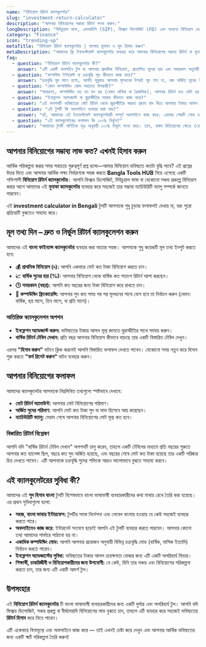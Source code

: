 ```yaml
---
name: "বিনিয়োগ রিটার্ন ক্যালকুলেটর"
slug: "investment-return-calculator"
description: "আপনার বিনিয়োগের সম্ভাব্য রিটার্ন গণনা করুন।"
longDescription: "মিউচুয়াল ফান্ড, এসআইপি (SIP), ফিক্সড ডিপোজিট (FD) এবং অন্যান্য বিনিয়োগ থেকে আপনার সম্ভাব্য লাভের পরিমাণ হিসাব করুন। সঠিক সিদ্ধান্ত নিতে এই টুল আপনাকে সাহায্য করবে।"
category: "Finance"
icon: "trending-up"
metaTitle: "বিনিয়োগ রিটার্ন ক্যালকুলেটর | বাংলায় মুনাফা ও সুদ হিসাব করুন"
metaDescription: "আমাদের ফ্রি ইনভেস্টমেন্ট ক্যালকুলেটর ব্যবহার করে আপনার বিনিয়োগের সম্ভাব্য রিটার্ন বা মুনাফা হিসাব করুন। SIP, FD, এবং অন্যান্য স্কিমের জন্য সেরা বাংলা ফাইন্যান্স ক্যালকুলেটর।"
faq:
  - question: "বিনিয়োগ রিটার্ন ক্যালকুলেটর কী?"
    answer: "এটি একটি অনলাইন টুল যা আপনার প্রাথমিক বিনিয়োগ, প্রত্যাশিত সুদের হার এবং সময়কাল অনুযায়ী ভবিষ্যতে আপনি কত টাকা রিটার্ন বা মুনাফা পেতে পারেন, তা নির্ভুলভাবে হিসাব করে দেখায়।"
  - question: "কম্পাউন্ড ইন্টারেস্ট বা চক্রবৃদ্ধি সুদ কীভাবে কাজ করে?"
    answer: "চক্রবৃদ্ধি সুদ মানে হলো, আপনি শুধুমাত্র আপনার মূলধনের উপরই সুদ পান না, বরং অর্জিত সুদের উপরও সুদ আয় করেন। সময়ের সাথে সাথে এটি আপনার সম্পদ দ্রুতগতিতে বাড়িয়ে তোলে, একেই কম্পাউন্ডিং-এর শক্তি বলা হয়।"
  - question: "কোন কম্পাউন্ডিং মোড সবচেয়ে উপকারী?"
    answer: "সাধারণত, কম্পাউন্ডিং যত ঘন ঘন হয় (যেমন মাসিক বা ত্রৈমাসিক), আপনার রিটার্ন তত বেশি হয়। কারণ আপনার অর্জিত সুদ তত দ্রুত আবার বিনিয়োগ হতে শুরু করে। আমাদের ক্যালকুলেটরে আপনি বিভিন্ন মোড তুলনা করে দেখতে পারেন।"
  - question: "ইনফ্লেশন অ্যাডজাস্ট বা মুদ্রাস্ফীতির সমন্বয় কীভাবে কাজ করে?"
    answer: "এই অপশনটি ভবিষ্যতের মোট রিটার্ন থেকে মুদ্রাস্ফীতির সম্ভাব্য প্রভাব বাদ দিয়ে আপনার টাকার আসল ক্রয়ক্ষমতা (real return) কত হবে তা দেখায়। এটি আপনাকে একটি বাস্তবসম্মত চিত্র পেতে সাহায্য করে।"
  - question: "এই টুলটি কি অফলাইনে ব্যবহার করা যায়?"
    answer: "হ্যাঁ, আমাদের এই ইনভেস্টমেন্ট ক্যালকুলেটরটি সম্পূর্ণ অফলাইনে কাজ করে। একবার পেজটি লোড হয়ে গেলে আপনার আর ইন্টারনেট সংযোগের প্রয়োজন হবে না এবং আমরা আপনার কোনো তথ্য সংরক্ষণ করি না।"
  - question: "এই ক্যালকুলেটরের ফলাফল কি ১০০% নির্ভুল?"
    answer: "আমাদের টুলটি গাণিতিক সূত্র অনুযায়ী ১০০% নির্ভুল গণনা করে। তবে, বাস্তব বিনিয়োগের ক্ষেত্রে (যেমন মিউচুয়াল ফান্ড বা শেয়ার বাজার) রিটার্ন বাজারের ওঠানামার উপর নির্ভরশীল, তাই প্রকৃত ফলাফল ভিন্ন হতে পারে। এটি একটি পূর্বাভাসের জন্য সেরা টুল।"
---
```


## আপনার বিনিয়োগের সম্ভাব্য লাভ কত? এখনই হিসাব করুন

আর্থিক পরিকল্পনা করার সময় সবচেয়ে গুরুত্বপূর্ণ প্রশ্ন হলো—আমার বিনিয়োগ ভবিষ্যতে কতটা বৃদ্ধি পাবে? এই প্রশ্নের উত্তর দিতে এবং আপনার আর্থিক লক্ষ্য নির্ধারণকে সহজ করতে **Bangla Tools HUB** নিয়ে এসেছে একটি শক্তিশালী **বিনিয়োগ রিটার্ন ক্যালকুলেটর**। আপনি ফিক্সড ডিপোজিট, মিউচুয়াল ফান্ড বা যেকোনো সঞ্চয় প্রকল্পে বিনিয়োগ করার আগে আমাদের এই **মুনাফা ক্যালকুলেটর** ব্যবহার করে সহজেই তার সম্ভাব্য ম্যাচিউরিটি ভ্যালু সম্পর্কে জানতে পারবেন।

এই **investment calculator in Bengali** টুলটি আপনাকে শুধু চূড়ান্ত ফলাফলই দেখায় না, বরং পুরো প্রক্রিয়াটি বুঝতেও সাহায্য করে।

## মূল তথ্য দিন – দ্রুত ও নির্ভুল রিটার্ন ক্যালকুলেশন করুন

আমাদের এই **বাংলা ফাইন্যান্স ক্যালকুলেটর** ব্যবহার করা অত্যন্ত সহজ। আপনাকে শুধু কয়েকটি মূল তথ্য ইনপুট করতে হবে:

*   **💰 প্রাথমিক বিনিয়োগ (৳):** আপনি একবারে মোট কত টাকা বিনিয়োগ করতে চান।
*   **📈 বার্ষিক সুদের হার (%):** আপনার বিনিয়োগ থেকে বার্ষিক কত শতাংশ রিটার্ন আশা করছেন।
*   **🕒 সময়কাল (বছর):** আপনি কত বছরের জন্য টাকা বিনিয়োগ করে রাখতে চান।
*   **🔁 কম্পাউন্ডিং ফ্রিকোয়েন্সি:** আপনার সুদ কত সময় পর পর মূলধনের সাথে যোগ হবে তা নির্বাচন করুন (যেমন: বার্ষিক, ছয় মাসে, তিন মাসে, বা প্রতি মাসে)।

### অতিরিক্ত ক্যালকুলেশন অপশন
*   **ইনফ্লেশন অ্যাডজাস্ট করুন:** ভবিষ্যতের টাকার আসল মূল্য জানতে মুদ্রাস্ফীতির সাথে সমন্বয় করুন।
*   **বার্ষিক রিটার্ন টেবিল দেখান:** প্রতি বছর আপনার বিনিয়োগ কীভাবে বাড়ছে তার একটি বিস্তারিত টেবিল দেখুন।

এরপর **"হিসাব করুন"** বাটনে ক্লিক করলেই আপনি বিস্তারিত ফলাফল দেখতে পাবেন। যেকোনো সময় নতুন করে হিসাব শুরু করতে **"ফর্ম রিসেট করুন"** বাটন ব্যবহার করুন।

## আপনার বিনিয়োগের ফলাফল

আমাদের ক্যালকুলেটর আপনাকে নিম্নলিখিত তথ্যগুলো স্পষ্টভাবে দেখাবে:
*   **মোট রিটার্ন অ্যামাউন্ট:** আপনার মোট বিনিয়োগের পরিমাণ।
*   **অর্জিত সুদের পরিমাণ:** আপনি মোট কত টাকা সুদ বা লাভ হিসেবে আয় করেছেন।
*   **ম্যাচিউরিটি ভ্যালু:** মেয়াদ শেষে আপনার বিনিয়োগের মোট মূল্য কত হবে।

### বিস্তারিত রিটার্ন বিশ্লেষণ
আপনি যদি "বার্ষিক রিটার্ন টেবিল দেখান" অপশনটি চালু করেন, তাহলে একটি টেবিলের মাধ্যমে প্রতি বছরের শুরুতে আপনার কত ব্যালেন্স ছিল, বছরে কত সুদ অর্জিত হয়েছে, এবং বছরের শেষে মোট কত টাকা হয়েছে তার একটি পরিষ্কার চিত্র দেখতে পাবেন। এটি আপনাকে চক্রবৃদ্ধি সুদের শক্তিকে আরও ভালোভাবে বুঝতে সাহায্য করবে।

## এই ক্যালকুলেটরের সুবিধা কী?

আমাদের এই **সুদ হিসাব বাংলা** টুলটি বিশেষভাবে বাংলা ভাষাভাষী ব্যবহারকারীদের কথা মাথায় রেখে তৈরি করা হয়েছে। এর প্রধান সুবিধাগুলো হলো:

*   **সহজ, বাংলা ভাষায় ইন্টারফেস:** টুলটির সমস্ত নির্দেশনা এবং লেবেল বাংলায় হওয়ায় যে কেউ সহজেই ব্যবহার করতে পারে।
*   **অফলাইনেও কাজ করে:** ইন্টারনেট সংযোগ ছাড়াই আপনি এই টুলটি ব্যবহার করতে পারবেন। আপনার কোনো তথ্য আমাদের সার্ভারে পাঠানো হয় না।
*   **একাধিক কম্পাউন্ডিং মোড:** আপনি আপনার প্রয়োজন অনুযায়ী বিভিন্ন চক্রবৃদ্ধি মোড (বার্ষিক, মাসিক ইত্যাদি) নির্বাচন করতে পারেন।
*   **ইনফ্লেশন অ্যাডজাস্টের সুবিধা:** ভবিষ্যতের টাকার আসল ক্রয়ক্ষমতা বোঝার জন্য এটি একটি অপরিহার্য ফিচার।
*   **শিক্ষার্থী, চাকরিজীবী ও বিনিয়োগকারীদের জন্য উপযোগী:** যে কেউ, যিনি তার সঞ্চয় এবং বিনিয়োগের পরিকল্পনা করতে চান, তার জন্য এটি একটি আদর্শ টুল।

## উপসংহার

এই **বিনিয়োগ রিটার্ন ক্যালকুলেটর** টি বাংলা ভাষাভাষী ব্যবহারকারীদের জন্য একটি দুর্দান্ত এবং অপরিহার্য টুল। আপনি যদি ফিক্সড ডিপোজিট, সঞ্চয় প্রকল্প বা দীর্ঘমেয়াদি বিনিয়োগের লাভ বুঝতে চান, তাহলে এটি ব্যবহার করে সহজেই ভবিষ্যতের **রিটার্ন হিসাব** করে নিতে পারেন।

এটি একেবারে বিনামূল্যে এবং অফলাইনে কাজ করে — তাই এখনই চেষ্টা করে দেখুন এবং আপনার আর্থিক ভবিষ্যতের জন্য একটি স্মার্ট পরিকল্পনা তৈরি করুন!

